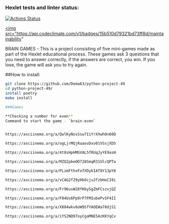 ### Hexlet tests and linter status:
[![Actions Status](https://github.com/Dema63/python-project-49/actions/workflows/hexlet-check.yml/badge.svg)](https://github.com/Dema63/python-project-49/actions)

<a href="https://codeclimate.com/github/Dema63/python-project-49/maintainability"><img src="https://api.codeclimate.com/v1/badges/15b510d79321bd73ff8d/maintainability" 

BRAIN GAMES - This is a project consisting of five mini-games made as part of the Hexlet educational process. These games ask 3 questions that you need to answer correctly, if the answers are correct, you win. If you lose, the game will ask you to try again.

##How to install:

```bash
git clone https://github.com/Dema63/python-project-49
cd python-project-49/
install poetry
make install

###Games

**Checking a number for even**
Command to start the game - `brain-even`


https://asciinema.org/a/QwlKyNosSsw7IiYrXXwhOn60Q

https://asciinema.org/a/ogLjrMQjRaaovDxv01VSsjXD5

https://asciinema.org/a/4t8sHpHMGVAL5fRUqJyYE9asH

https://asciinema.org/a/MZQ2pbeOO728SmqR31UlcQPTa

https://asciinema.org/a/PLzmFthxFofXDykIAT8Y13pY8

https://asciinema.org/a/vCAG2fZ9yHkOcjuJfzbHoCI8i

https://asciinema.org/a/Fr96usW28fKbySgZmFCszvjQZ

https://asciinema.org/a/F84Us6Pp9rP7FMIubePvSF4II

https://asciinema.org/a/X884wkv6oW9SfYAOEWa78djS1

https://asciinema.org/a/iYS2NQ97oyCgaMNE5AzKKYqCv
